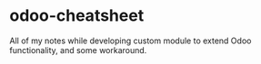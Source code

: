 # odoo-cheatsheet
All of my notes while developing custom module to extend Odoo functionality, and some workaround.
